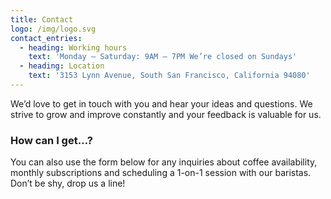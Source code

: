 ```yaml
---
title: Contact
logo: /img/logo.svg
contact_entries:
  - heading: Working hours
    text: 'Monday – Saturday: 9AM – 7PM We’re closed on Sundays'
  - heading: Location
    text: '3153 Lynn Avenue, South San Francisco, California 94080'
---
```


We’d love to get in touch with you and hear your ideas and
questions. We strive to grow and improve constantly and your feedback
is valuable for us.

<h3 class="f4 b lh-title mb2">How can I get…?</h3>

You can also use the form below for any inquiries about coffee
availability, monthly subscriptions and scheduling a 1-on-1 session
with our baristas. Don’t be shy, drop us a line!
